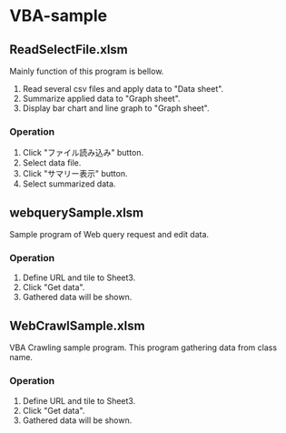 # VBA-sample

## ReadSelectFile.xlsm
Mainly function of this program is bellow.
1. Read several csv files and apply data to "Data sheet".
2. Summarize applied data to "Graph sheet".
3. Display bar chart and line graph to "Graph sheet".

### Operation
1. Click "ファイル読み込み" button.
2. Select data file.
3. Click "サマリー表示" button.
4. Select summarized data.

## webquerySample.xlsm
Sample program of Web query request and edit data.

### Operation
1. Define URL and tile to Sheet3.
2. Click "Get data".
3. Gathered data will be shown.

## WebCrawlSample.xlsm
VBA Crawling sample program.
This program gathering data from class name. 

### Operation
1. Define URL and tile to Sheet3.
2. Click "Get data".
3. Gathered data will be shown.

